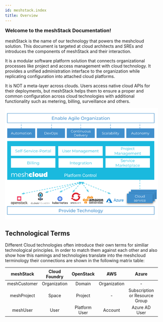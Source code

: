 ```yaml
---
id: meshstack.index
title: Overview
---
```

<h3 style="margin-top: 0">Welcome to the meshStack Documentation!</h3>

meshStack is the name of our technology that powers the meshcloud solution. This document is targeted at cloud architects and SREs and introduces the components of meshStack and their interaction.

It is a modular software platform solution that connects organizational processes like project and access management with cloud technology. It provides a unified administration interface to the organization while replicating configuration into attached cloud platforms.

It is NOT a meta-layer across clouds. Users access native cloud APIs for their deployments, but meshStack helps them to ensure a proper and common configuration across cloud technologies with additional functionality such as metering, billing, surveillance and others.

![meshStack Context and Components](assets/meshstack-chart.svg)

## Technological Terms

Different Cloud technologies often introduce their own terms for similiar technological principles. In order to match them against each other and also show how this namings and technologies translate into the meshcloud terminology their connections are shown in the following matrix table:

|  meshStack   | Cloud Foundry |   OpenStack   |     AWS      |             Azure              | Kubernetes  |  OpenShift  |
| :----------: | :-----------: | :-----------: | :----------: | :----------------------------: | :---------: | :---------: |
| meshCustomer | Organization  |    Domain     | Organization |               -                |      -      |    Group    |
| meshProject  |     Space     |    Project    |      -       | Subscription or Resource Group |  Namespace  |   Project   |
|   meshUser   |     User      | Platform User |   Account    |         Azure AD User          | Rolebinding | Rolebinding |
